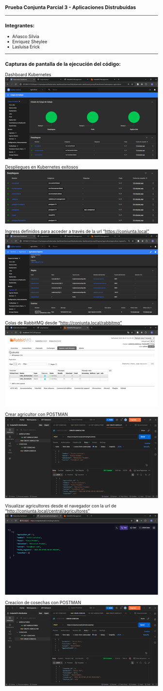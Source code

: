 ### Prueba Conjunta Parcial 3 - Aplicaciones Distrubuidas

---

### Integrantes:
- Añasco Silvia
- Enriquez Sheylee
- Lasluisa Erick

---

### Capturas de pantalla de la ejecución del código:

Dashboard Kubernetes
![DASHBOARD-KUBERNETES.png](DASHBOARD-KUBERNETES.png) 

Despliegues en Kubernetes exitosos
![-KUBERNETES.png](DEPLOYMENTS-KUBERNETES.png)

Ingress definidos para acceder a través de la url “https://conjunta.local” 
![INGRESS.png](INGRESS.png) 

Colas de RabbitMQ desde “http://conjunta.local/rabbitmq”
![(RABBITMQ.png](RABBITMQ.png)

Crear agricultor con POSTMAN 
![CREAR-AGRICULTOR.png](CREAR-AGRICULTOR.png)

Visualizar agricultores desde el navegador con la url de “http://conjunta.local/central/agricultores”
![LISTA-AGRICULTORES.png](LISTA-AGRICULTORES.png) 

Creacion de cosechas con POSTMAN 
![CREAR-COSECHA.png](CREAR-COSECHA.png) 